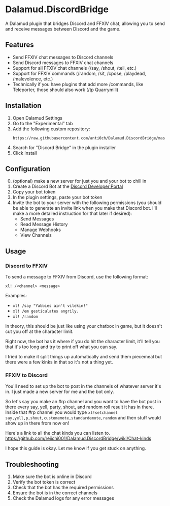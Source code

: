 # Dalamud.DiscordBridge

A Dalamud plugin that bridges Discord and FFXIV chat, allowing you to send and receive messages between Discord and the game.

## Features

- Send FFXIV chat messages to Discord channels
- Send Discord messages to FFXIV chat channels
- Support for all FFXIV chat channels (/say, /shout, /tell, etc.)
- Support for FFXIV commands (/random, /sit, /cpose, /playdead, /malevolence, etc.)
- Technically if you have plugins that add more /commands, like Teleporter, those should also work (/tp Quarrymill)

## Installation

1. Open Dalamud Settings
2. Go to the "Experimental" tab
3. Add the following custom repository:
   ```
   https://raw.githubusercontent.com/anti0ch/Dalamud.DiscordBridge/master/repo.json
   ```
4. Search for "Discord Bridge" in the plugin installer
5. Click Install

## Configuration

0. (optional) make a new server for just you and your bot to chill in
1. Create a Discord Bot at the [Discord Developer Portal](https://discord.com/developers/applications)
2. Copy your bot token
3. In the plugin settings, paste your bot token
5. Invite the bot to your server with the following permissions (you should be able to generate an invite link when you make that Discord bot. i'll make a more detailed instruction for that later if desired):
   - Send Messages
   - Read Message History
   - Manage Webhooks
   - View Channels
  

## Usage

### Discord to FFXIV

To send a message to FFXIV from Discord, use the following format:
```
xl! /<channel> <message>
```

Examples:
- `xl! /say "Yabbies ain't vilekin!"`
- `xl! /em gesticulates angrily.`
- `xl! /random `

In theory, this should be just like using your chatbox in game, but it doesn't cut you off at the character limit.

Right now, the bot has it where if you do hit the character limit, it'll tell you that it's too long and try to print off what you can say.

I tried to make it split things up automatically and send them piecemeal but there were a few kinks in that so it's not a thing yet.

### FFXIV to Discord

You'll need to set up the bot to post in the channels of whatever server it's in. I just made a new server for me and the bot only.

So let's say you make an #rp channel and you want to have the bot post in there every say, yell, party, shout, and random roll result it has in there.
Inside that #rp channel you would type `xl!setchannel say,yell,p,shout,customemote,standardemote,random` and then stuff would show up in there from now on!

Here's a link to all the chat kinds you can listen to. https://github.com/reiichi001/Dalamud.DiscordBridge/wiki/Chat-kinds

I hope this guide is okay. Let me know if you get stuck on anything.

## Troubleshooting

1. Make sure the bot is online in Discord
2. Verify the bot token is correct
3. Check that the bot has the required permissions
4. Ensure the bot is in the correct channels
5. Check the Dalamud logs for any error messages
